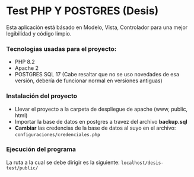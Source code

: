 # Test PHP Y POSTGRES (Desis)

Esta aplicación está básado en Modelo, Vista, Controlador
para una mejor legibilidad y código limpio.

### Tecnologias usadas para el proyecto:

- PHP 8.2
- Apache 2
- POSTGRES SQL 17 (Cabe resaltar que no se uso novedades de esa versión, debería de funcionar normal en versiones antiguas)

### Instalación del proyecto
- Llevar el proyecto a la carpeta de despliegue de apache (www, public, html)
- Importar la base de datos en postgres a travez del archivo **backup.sql**
- **Cambiar** las credencias de la base de datos al suyo en el archivo: `configuraciones/credenciales.php`

### Ejecución del programa

La ruta a la cual se debe dirigir es la siguiente:
`localhost/desis-test/public/`